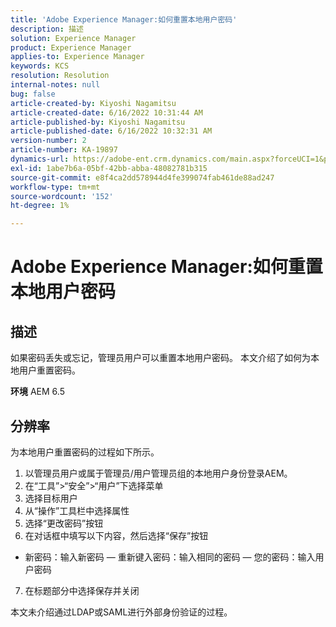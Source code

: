 ```yaml
---
title: 'Adobe Experience Manager:如何重置本地用户密码'
description: 描述
solution: Experience Manager
product: Experience Manager
applies-to: Experience Manager
keywords: KCS
resolution: Resolution
internal-notes: null
bug: false
article-created-by: Kiyoshi Nagamitsu
article-created-date: 6/16/2022 10:31:44 AM
article-published-by: Kiyoshi Nagamitsu
article-published-date: 6/16/2022 10:32:31 AM
version-number: 2
article-number: KA-19897
dynamics-url: https://adobe-ent.crm.dynamics.com/main.aspx?forceUCI=1&pagetype=entityrecord&etn=knowledgearticle&id=d07c5e7f-5fed-ec11-bb3d-000d3a5c4890
exl-id: 1abe7b6a-05bf-42bb-abba-48082781b315
source-git-commit: e8f4ca2dd578944d4fe399074fab461de88ad247
workflow-type: tm+mt
source-wordcount: '152'
ht-degree: 1%

---
```


# Adobe Experience Manager:如何重置本地用户密码

## 描述


如果密码丢失或忘记，管理员用户可以重置本地用户密码。
本文介绍了如何为本地用户重置密码。

<b>环境</b>
AEM 6.5


## 分辨率


为本地用户重置密码的过程如下所示。

1. 以管理员用户或属于管理员/用户管理员组的本地用户身份登录AEM。
2. 在“工具”>“安全”>“用户”下选择菜单
3. 选择目标用户
4. 从“操作”工具栏中选择属性
5. 选择“更改密码”按钮
6. 在对话框中填写以下内容，然后选择“保存”按钮

- 新密码：输入新密码 — 重新键入密码：输入相同的密码 — 您的密码：输入用户密码

7. 在标题部分中选择保存并关闭

本文未介绍通过LDAP或SAML进行外部身份验证的过程。

